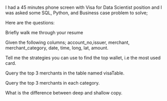 I had a 45 minutes phone screen with Visa for Data Scientist position and I was asked some SQL, Python, and Business case problem to solve;

Here are the questions:

Briefly walk me through your resume

Given the following columns; account_no,issuer, merchant, merchant_category, date, time, long, lat, amount.

Tell me the strategies you can use to find the top wallet, i.e the most used card.

Query the top 3 merchants in the table named visaTable.

Query the top 3 merchants in each category.

What is the difference between deep and shallow copy.